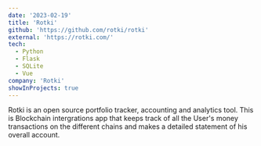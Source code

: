 ```yaml
---
date: '2023-02-19'
title: 'Rotki'
github: 'https://github.com/rotki/rotki'
external: 'https://rotki.com/'
tech:
  - Python
  - Flask
  - SQLite
  - Vue
company: 'Rotki'
showInProjects: true
---
```


Rotki is an open source portfolio tracker, accounting and analytics tool. This is Blockchain intergrations app that keeps track of all the User's money transactions on the different chains and makes a detailed statement of his overall account.
